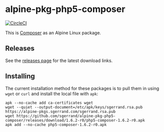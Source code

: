 # alpine-pkg-php5-composer

[![CircleCI](https://circleci.com/gh/sgerrand/alpine-pkg-php5-composer.svg?style=svg)](https://circleci.com/gh/sgerrand/alpine-pkg-php5-composer)

This is [Composer][composer] as an Alpine Linux package.

## Releases

See the [releases page](https://github.com/sgerrand/alpine-pkg-php5-composer/releases) for the latest
download links.

## Installing

The current installation method for these packages is to pull them in using
`wget` or `curl` and install the local file with `apk`:

    apk --no-cache add ca-certificates wget
    wget --quiet --output-document=/etc/apk/keys/sgerrand.rsa.pub https://alpine-pkgs.sgerrand.com/sgerrand.rsa.pub
    wget https://github.com/sgerrand/alpine-pkg-php5-composer/releases/download/1.6.2-r0/php5-composer-1.6.2-r0.apk
    apk add --no-cache php5-composer-1.6.2-r0.apk

[composer]: https://getcomposer.org
